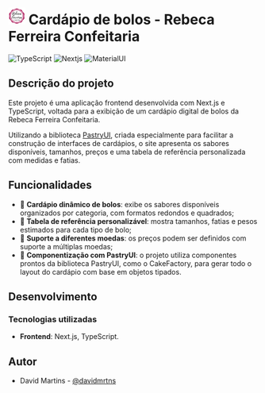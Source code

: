 #  <img src="public/logo.svg" width="34px" /> Cardápio de bolos - Rebeca Ferreira Confeitaria

![TypeScript](https://img.shields.io/badge/TypeScript-007ACC?style=for-the-badge&logo=typescript&logoColor=white&style=for-the-badge)
![Nextjs](https://img.shields.io/badge/next%20js-000000?style=for-the-badge&logo=nextdotjs&logoColor=white&style=for-the-badge)
![MaterialUI](https://img.shields.io/badge/Material%20UI-007FFF?style=for-the-badge&logo=mui&logoColor=white&style=for-the-badge)

## Descrição do projeto
Este projeto é uma aplicação frontend desenvolvida com Next.js e TypeScript, voltada para a exibição de um cardápio digital de bolos da Rebeca Ferreira Confeitaria.

Utilizando a biblioteca [PastryUI](https://github.com/davidmrtns/pastry-ui), criada especialmente para facilitar a construção de interfaces de cardápios, o site apresenta os sabores disponíveis, tamanhos, preços e uma tabela de referência personalizada com medidas e fatias.

## Funcionalidades
- 🍰 **Cardápio dinâmico de bolos**: exibe os sabores disponíveis organizados por categoria, com formatos redondos e quadrados;
- 📏 **Tabela de referência personalizável**: mostra tamanhos, fatias e pesos estimados para cada tipo de bolo;
- 💸 **Suporte a diferentes moedas**: os preços podem ser definidos com suporte a múltiplas moedas;
- 🧱 **Componentização com PastryUI**: o projeto utiliza componentes prontos da biblioteca PastryUI, como o CakeFactory, para gerar todo o layout do cardápio com base em objetos tipados.

## Desenvolvimento
### Tecnologias utilizadas
- **Frontend**: Next.js, TypeScript.

## Autor
- David Martins - [@davidmrtns](https://github.com/davidmrtns/)

